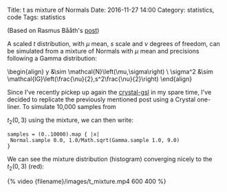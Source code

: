 Title: t as mixture of Normals
Date: 2016-11-27 14:00
Category: statistics, code
Tags: statistics

(Based on Rasmus Bååth's [post](http://www.sumsar.net/blog/2013/12/t-as-a-mixture-of-normals/))

A scaled $t$ distribution, with $\mu$ mean, $s$ scale and $\nu$ degrees of freedom, can be simulated 
from a mixture of Normals with $\mu$ mean and precisions following a Gamma distribution:

\begin{align}
y &\sim \mathcal{N}\left(\mu,\sigma\right) \\
\sigma^2 &\sim \mathcal{IG}\left(\frac{\nu}{2},s^2\frac{\nu}{2}\right)
\end{align}

Since I've recently pickep up again the [crystal-gsl](https://github.com/ruivieira/crystal-gsl) in
my spare time, I've decided to replicate the previously mentioned post using a Crystal one-liner. To simulate 10,000 samples from 

$t_2\left(0,3\right)$ using the mixture, we can then write:

```
samples = (0..10000).map { |x| 
 Normal.sample 0.0, 1.0/Math.sqrt(Gamma.sample 1.0, 9.0) 
}
```

We can see the mixture distribution (histogram) converging nicely to the $t_2(0,3)$ (red):

{% video {filename}/images/t_mixture.mp4 600 400 %}